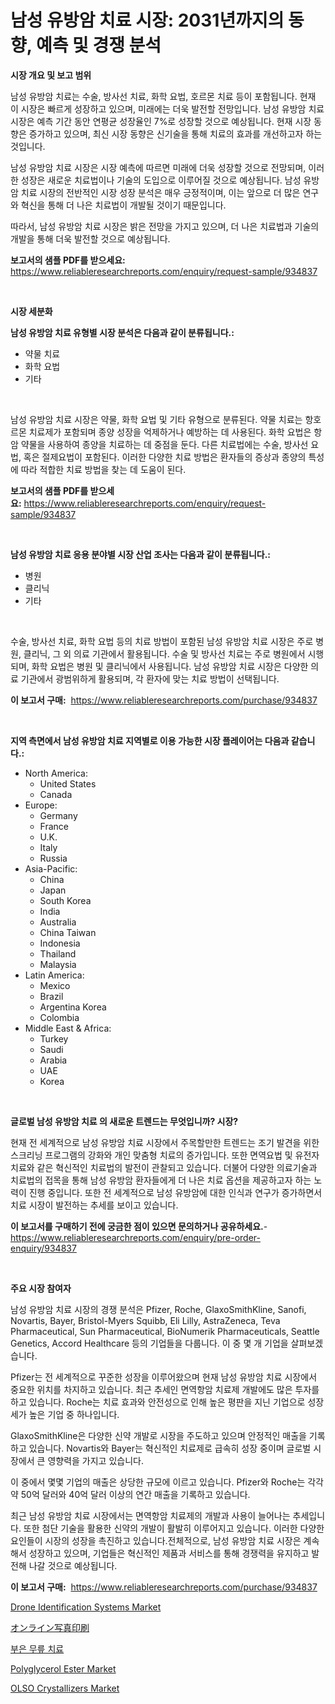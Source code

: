 <p><h1>남성 유방암 치료 시장: 2031년까지의 동향, 예측 및 경쟁 분석</h1></p><p><strong>시장 개요 및 보고 범위</strong></p>
<p><p>남성 유방암 치료는 수술, 방사선 치료, 화학 요법, 호르몬 치료 등이 포함됩니다. 현재 이 시장은 빠르게 성장하고 있으며, 미래에는 더욱 발전할 전망입니다. 남성 유방암 치료 시장은 예측 기간 동안 연평균 성장율인 7%로 성장할 것으로 예상됩니다. 현재 시장 동향은 증가하고 있으며, 최신 시장 동향은 신기술을 통해 치료의 효과를 개선하고자 하는 것입니다.</p><p>남성 유방암 치료 시장은 시장 예측에 따르면 미래에 더욱 성장할 것으로 전망되며, 이러한 성장은 새로운 치료법이나 기술의 도입으로 이루어질 것으로 예상됩니다. 남성 유방암 치료 시장의 전반적인 시장 성장 분석은 매우 긍정적이며, 이는 앞으로 더 많은 연구와 혁신을 통해 더 나은 치료법이 개발될 것이기 때문입니다.</p><p>따라서, 남성 유방암 치료 시장은 밝은 전망을 가지고 있으며, 더 나은 치료법과 기술의 개발을 통해 더욱 발전할 것으로 예상됩니다.</p></p>
<p><strong>보고서의 샘플 PDF를 받으세요:</strong> <a href="https://www.reliableresearchreports.com/enquiry/request-sample/934837">https://www.reliableresearchreports.com/enquiry/request-sample/934837</a></p>
<p>&nbsp;</p>
<p><strong>시장 세분화</strong></p>
<p><strong>남성 유방암 치료 유형별 시장 분석은 다음과 같이 분류됩니다.:</strong></p>
<p><ul><li>약물 치료</li><li>화학 요법</li><li>기타</li></ul></p>
<p>&nbsp;</p>
<p><p>남성 유방암 치료 시장은 약물, 화학 요법 및 기타 유형으로 분류된다. 약물 치료는 항호르몬 치료제가 포함되며 종양 성장을 억제하거나 예방하는 데 사용된다. 화학 요법은 항암 약물을 사용하여 종양을 치료하는 데 중점을 둔다. 다른 치료법에는 수술, 방사선 요법, 혹은 절제요법이 포함된다. 이러한 다양한 치료 방법은 환자들의 증상과 종양의 특성에 따라 적합한 치료 방법을 찾는 데 도움이 된다.</p></p>
<p><strong>보고서의 샘플 PDF를 받으세요:</strong>&nbsp;<a href="https://www.reliableresearchreports.com/enquiry/request-sample/934837">https://www.reliableresearchreports.com/enquiry/request-sample/934837</a></p>
<p>&nbsp;</p>
<p><strong> 남성 유방암 치료 응용 분야별 시장 산업 조사는 다음과 같이 분류됩니다.:</strong></p>
<p><ul><li>병원</li><li>클리닉</li><li>기타</li></ul></p>
<p>&nbsp;</p>
<p><p>수술, 방사선 치료, 화학 요법 등의 치료 방법이 포함된 남성 유방암 치료 시장은 주로 병원, 클리닉, 그 외 의료 기관에서 활용됩니다. 수술 및 방사선 치료는 주로 병원에서 시행되며, 화학 요법은 병원 및 클리닉에서 사용됩니다. 남성 유방암 치료 시장은 다양한 의료 기관에서 광범위하게 활용되며, 각 환자에 맞는 치료 방법이 선택됩니다.</p></p>
<p><strong>이 보고서 구매:</strong>&nbsp; <a href="https://www.reliableresearchreports.com/purchase/934837">https://www.reliableresearchreports.com/purchase/934837</a></p>
<p>&nbsp;</p>
<p><strong>지역 측면에서 남성 유방암 치료 지역별로 이용 가능한 시장 플레이어는 다음과 같습니다.:</strong></p>
<p><ul>
    <li>
        North America:
        <ul>
            <li>United States</li>
            <li>Canada</li>
        </ul>
    </li>
    <li>
        Europe:
        <ul>
            <li>Germany</li>
            <li>France</li>
            <li>U.K.</li>
            <li>Italy</li>
            <li>Russia</li>
        </ul>
    </li>
    <li>
        Asia-Pacific:
        <ul>
            <li>China</li>
            <li>Japan</li>
            <li>South Korea</li>
            <li>India</li>
            <li>Australia</li>
            <li>China Taiwan</li>
            <li>Indonesia</li>
            <li>Thailand</li>
            <li>Malaysia</li>
        </ul>
    </li>
    <li>
        Latin America:
        <ul>
            <li>Mexico</li>
            <li>Brazil</li>
            <li>Argentina Korea</li>
            <li>Colombia</li>
        </ul>
    </li>
    <li>
        Middle East & Africa:
        <ul>
            <li>Turkey</li>
            <li>Saudi</li>
            <li>Arabia</li>
            <li>UAE</li>
            <li>Korea</li>
        </ul>
    </li>
    </ul></p>
<p>&nbsp;</p>
<p><strong>글로벌 남성 유방암 치료 의 새로운 트렌드는 무엇입니까? 시장?</strong></p>
<p><p>현재 전 세계적으로 남성 유방암 치료 시장에서 주목할만한 트렌드는 조기 발견을 위한 스크리닝 프로그램의 강화와 개인 맞춤형 치료의 증가입니다. 또한 면역요법 및 유전자 치료와 같은 혁신적인 치료법의 발전이 관찰되고 있습니다. 더불어 다양한 의료기술과 치료법의 접목을 통해 남성 유방암 환자들에게 더 나은 치료 옵션을 제공하고자 하는 노력이 진행 중입니다. 또한 전 세계적으로 남성 유방암에 대한 인식과 연구가 증가하면서 치료 시장이 발전하는 추세를 보이고 있습니다.</p></p>
<p><strong>이 보고서를 구매하기 전에 궁금한 점이 있으면 문의하거나 공유하세요.</strong>- <a href="https://www.reliableresearchreports.com/enquiry/pre-order-enquiry/934837">https://www.reliableresearchreports.com/enquiry/pre-order-enquiry/934837</a></p>
<p>&nbsp;</p>
<p><strong>주요 시장 참여자</strong></p>
<p><p>남성 유방암 치료 시장의 경쟁 분석은 Pfizer, Roche, GlaxoSmithKline, Sanofi, Novartis, Bayer, Bristol-Myers Squibb, Eli Lilly, AstraZeneca, Teva Pharmaceutical, Sun Pharmaceutical, BioNumerik Pharmaceuticals, Seattle Genetics, Accord Healthcare 등의 기업들을 다룹니다. 이 중 몇 개 기업을 살펴보겠습니다.</p><p>Pfizer는 전 세계적으로 꾸준한 성장을 이루어왔으며 현재 남성 유방암 치료 시장에서 중요한 위치를 차지하고 있습니다. 최근 추세인 면역항암 치료제 개발에도 많은 투자를 하고 있습니다. Roche는 치료 효과와 안전성으로 인해 높은 평판을 지닌 기업으로 성장세가 높은 기업 중 하나입니다.</p><p>GlaxoSmithKline은 다양한 신약 개발로 시장을 주도하고 있으며 안정적인 매출을 기록하고 있습니다. Novartis와 Bayer는 혁신적인 치료제로 급속히 성장 중이며 글로벌 시장에서 큰 영향력을 가지고 있습니다.</p><p>이 중에서 몇몇 기업의 매출은 상당한 규모에 이르고 있습니다. Pfizer와 Roche는 각각 약 50억 달러와 40억 달러 이상의 연간 매출을 기록하고 있습니다.</p><p>최근 남성 유방암 치료 시장에서는 면역항암 치료제의 개발과 사용이 늘어나는 추세입니다. 또한 첨단 기술을 활용한 신약의 개발이 활발히 이루어지고 있습니다. 이러한 다양한 요인들이 시장의 성장을 촉진하고 있습니다.전체적으로, 남성 유방암 치료 시장은 계속해서 성장하고 있으며, 기업들은 혁신적인 제품과 서비스를 통해 경쟁력을 유지하고 발전해 나갈 것으로 예상됩니다.</p></p>
<p><strong>이 보고서 구매:</strong>&nbsp;&nbsp;<a href="https://www.reliableresearchreports.com/purchase/934837">https://www.reliableresearchreports.com/purchase/934837</a></p>
<p><p><a href="https://meowing-lemming-dd3.notion.site/Drone-Identification-Systems-Market-Provides-Detailed-Segmentation-of-this-Market-based-on-Type-App-98a8452ba1b54dc3811c90767bb64cfc">Drone Identification Systems Market</a></p><p><a href="https://github.com/ksxzwxabcuynh011/Market-Research-Report-List-1/blob/main/2709848184585.md">オンライン写真印刷</a></p><p><a href="https://github.com/xvz497517413/Market-Research-Report-List-1/blob/main/1423260184610.md">부은 무릎 치료</a></p><p><a href="https://view.publitas.com/reportprime-1/polyglycerol-ester-market-size-2024-2031-global-industrial-analysis-key-geographical-regions-market-share-top-key-players-product-types-and-forecast-research-report/">Polyglycerol Ester Market</a></p><p><a href="https://github.com/BryceTownsendr/Market-Research-Report-List-3/blob/main/olso-crystallizers-market.md">OLSO Crystallizers Market</a></p></p>
